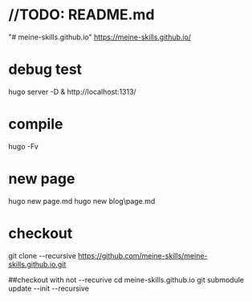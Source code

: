 # //TODO: README.md
"# meine-skills.github.io" 
https://meine-skills.github.io/


# debug test
hugo server -D &
http://localhost:1313/

# compile
hugo -Fv

# new page
hugo new page.md
hugo new blog\page.md

# checkout

git clone --recursive https://github.com/meine-skills/meine-skills.github.io.git

##checkout with not --recurive
cd meine-skills.github.io
git submodule update --init --recursive